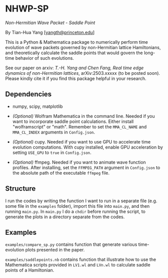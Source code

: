 # NHWP-SP

*Non-Hermitian Wave Packet - Saddle Point*

By Tian-Hua Yang [yangth@princeton.edu]

This is a Python & Mathematica package to numerically perform time evolution of wave packets governed by non-Hermitian lattice Hamiltonians, and theoretically calculate the saddle points that would govern the long-time behavior of such evolutions.

See our paper on arxiv: *T.-H. Yang and Chen Fang, Real time edge dynamics of non-Hermitian lattices*, arXiv:2503.xxxxx (to be posted soon). Please kindly cite it if you find this package helpful in your research.

## Dependencies

- numpy, scipy, matplotlib

- *(Optional)* Wolfram Mathematica in the command line. Needed if you want to incorporate saddle point calculations. Either install "wolframscript" or "math". Remember to set the `MMA_CL_NAME` and `MMA_CL_INDEX` arguments in `Config.json`.

- *(Optional)* cupy. Needed if you want to use GPU to accelerate time evolution computations. With cupy installed, enable GPU acceleration by setting `USE_GPU` to `true` in `Config.json`.

- *(Optional)* ffmpeg. Needed if you want to animate wave function profiles. After installing, set the `FFMPEG_PATH` argument in `Config.json` to the absolute path of the executable `ffmpeg` file.

## Structure

I run the codes by writing the function I want to run in a separate file (e.g. some file in the `examples` folder), import this file into `main.py`, and then running `main.py`. In `main.py` I do a `chdir` before running the script, to generate the plots in a directory separate from the codes.

## Examples

`examples/compare_sp.py` contains function that generate various time-evolution plots presented in the paper.

`examples/saddlepoints.nb` contains function that illustrate how to use the Mathematica scripts provided in `LV1.wl` and `LVn.wl` to calculate saddle points of a Hamiltonian.
